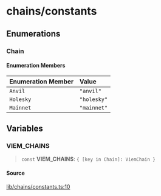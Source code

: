 # chains/constants

## Enumerations

### Chain

#### Enumeration Members

| Enumeration Member | Value |
| :------ | :------ |
| `Anvil` | `"anvil"` |
| `Holesky` | `"holesky"` |
| `Mainnet` | `"mainnet"` |

## Variables

### VIEM\_CHAINS

> `const` **VIEM\_CHAINS**: `{ [key in Chain]: ViemChain }`

#### Source

[lib/chains/constants.ts:10](https://github.com/PufferFinance/puffer-sdk/blob/526a848f8f4c5a140a45f3a87760a66af8698ce7/lib/chains/constants.ts#L10)
